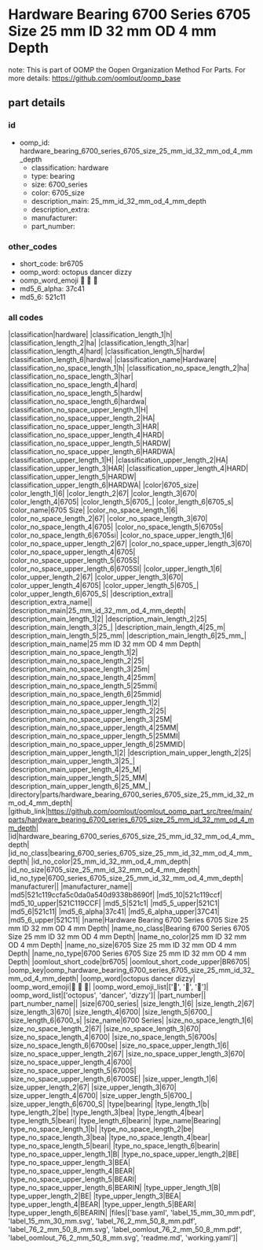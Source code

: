 # Hardware Bearing 6700 Series 6705 Size 25 mm ID 32 mm OD 4 mm Depth  

note: This is part of OOMP the Oopen Organization Method For Parts. For more details: https://github.com/oomlout/oomp_base

##  part details





### id
* oomp_id: hardware_bearing_6700_series_6705_size_25_mm_id_32_mm_od_4_mm_depth
  * classification: hardware
  * type: bearing
  * size: 6700_series
  * color: 6705_size
  * description_main: 25_mm_id_32_mm_od_4_mm_depth
  * description_extra: 
  * manufacturer: 
  * part_number: 

### other_codes
* short_code: br6705
* oomp_word: octopus dancer dizzy
* oomp_word_emoji :octopus: :dancer: :dizzy:
* md5_6_alpha: 37c41
* md5_6: 521c11

### all codes 
|classification|hardware|
|classification_length_1|h|
|classification_length_2|ha|
|classification_length_3|har|
|classification_length_4|hard|
|classification_length_5|hardw|
|classification_length_6|hardwa|
|classification_name|Hardware|
|classification_no_space_length_1|h|
|classification_no_space_length_2|ha|
|classification_no_space_length_3|har|
|classification_no_space_length_4|hard|
|classification_no_space_length_5|hardw|
|classification_no_space_length_6|hardwa|
|classification_no_space_upper_length_1|H|
|classification_no_space_upper_length_2|HA|
|classification_no_space_upper_length_3|HAR|
|classification_no_space_upper_length_4|HARD|
|classification_no_space_upper_length_5|HARDW|
|classification_no_space_upper_length_6|HARDWA|
|classification_upper_length_1|H|
|classification_upper_length_2|HA|
|classification_upper_length_3|HAR|
|classification_upper_length_4|HARD|
|classification_upper_length_5|HARDW|
|classification_upper_length_6|HARDWA|
|color|6705_size|
|color_length_1|6|
|color_length_2|67|
|color_length_3|670|
|color_length_4|6705|
|color_length_5|6705_|
|color_length_6|6705_s|
|color_name|6705 Size|
|color_no_space_length_1|6|
|color_no_space_length_2|67|
|color_no_space_length_3|670|
|color_no_space_length_4|6705|
|color_no_space_length_5|6705s|
|color_no_space_length_6|6705si|
|color_no_space_upper_length_1|6|
|color_no_space_upper_length_2|67|
|color_no_space_upper_length_3|670|
|color_no_space_upper_length_4|6705|
|color_no_space_upper_length_5|6705S|
|color_no_space_upper_length_6|6705SI|
|color_upper_length_1|6|
|color_upper_length_2|67|
|color_upper_length_3|670|
|color_upper_length_4|6705|
|color_upper_length_5|6705_|
|color_upper_length_6|6705_S|
|description_extra||
|description_extra_name||
|description_main|25_mm_id_32_mm_od_4_mm_depth|
|description_main_length_1|2|
|description_main_length_2|25|
|description_main_length_3|25_|
|description_main_length_4|25_m|
|description_main_length_5|25_mm|
|description_main_length_6|25_mm_|
|description_main_name|25 mm ID 32 mm OD 4 mm Depth|
|description_main_no_space_length_1|2|
|description_main_no_space_length_2|25|
|description_main_no_space_length_3|25m|
|description_main_no_space_length_4|25mm|
|description_main_no_space_length_5|25mmi|
|description_main_no_space_length_6|25mmid|
|description_main_no_space_upper_length_1|2|
|description_main_no_space_upper_length_2|25|
|description_main_no_space_upper_length_3|25M|
|description_main_no_space_upper_length_4|25MM|
|description_main_no_space_upper_length_5|25MMI|
|description_main_no_space_upper_length_6|25MMID|
|description_main_upper_length_1|2|
|description_main_upper_length_2|25|
|description_main_upper_length_3|25_|
|description_main_upper_length_4|25_M|
|description_main_upper_length_5|25_MM|
|description_main_upper_length_6|25_MM_|
|directory|parts/hardware_bearing_6700_series_6705_size_25_mm_id_32_mm_od_4_mm_depth|
|github_link|https://github.com/oomlout/oomlout_oomp_part_src/tree/main/parts/hardware_bearing_6700_series_6705_size_25_mm_id_32_mm_od_4_mm_depth|
|id|hardware_bearing_6700_series_6705_size_25_mm_id_32_mm_od_4_mm_depth|
|id_no_class|bearing_6700_series_6705_size_25_mm_id_32_mm_od_4_mm_depth|
|id_no_color|25_mm_id_32_mm_od_4_mm_depth|
|id_no_size|6705_size_25_mm_id_32_mm_od_4_mm_depth|
|id_no_type|6700_series_6705_size_25_mm_id_32_mm_od_4_mm_depth|
|manufacturer||
|manufacturer_name||
|md5|521c119ccfa5c0da0a540d9338b8690f|
|md5_10|521c119ccf|
|md5_10_upper|521C119CCF|
|md5_5|521c1|
|md5_5_upper|521C1|
|md5_6|521c11|
|md5_6_alpha|37c41|
|md5_6_alpha_upper|37C41|
|md5_6_upper|521C11|
|name|Hardware Bearing 6700 Series 6705 Size 25 mm ID 32 mm OD 4 mm Depth|
|name_no_class|Bearing 6700 Series 6705 Size 25 mm ID 32 mm OD 4 mm Depth|
|name_no_color|25 mm ID 32 mm OD 4 mm Depth|
|name_no_size|6705 Size 25 mm ID 32 mm OD 4 mm Depth|
|name_no_type|6700 Series 6705 Size 25 mm ID 32 mm OD 4 mm Depth|
|oomlout_short_code|br6705|
|oomlout_short_code_upper|BR6705|
|oomp_key|oomp_hardware_bearing_6700_series_6705_size_25_mm_id_32_mm_od_4_mm_depth|
|oomp_word|octopus dancer dizzy|
|oomp_word_emoji|:octopus: :dancer: :dizzy:|
|oomp_word_emoji_list|[':octopus:', ':dancer:', ':dizzy:']|
|oomp_word_list|['octopus', 'dancer', 'dizzy']|
|part_number||
|part_number_name||
|size|6700_series|
|size_length_1|6|
|size_length_2|67|
|size_length_3|670|
|size_length_4|6700|
|size_length_5|6700_|
|size_length_6|6700_s|
|size_name|6700 Series|
|size_no_space_length_1|6|
|size_no_space_length_2|67|
|size_no_space_length_3|670|
|size_no_space_length_4|6700|
|size_no_space_length_5|6700s|
|size_no_space_length_6|6700se|
|size_no_space_upper_length_1|6|
|size_no_space_upper_length_2|67|
|size_no_space_upper_length_3|670|
|size_no_space_upper_length_4|6700|
|size_no_space_upper_length_5|6700S|
|size_no_space_upper_length_6|6700SE|
|size_upper_length_1|6|
|size_upper_length_2|67|
|size_upper_length_3|670|
|size_upper_length_4|6700|
|size_upper_length_5|6700_|
|size_upper_length_6|6700_S|
|type|bearing|
|type_length_1|b|
|type_length_2|be|
|type_length_3|bea|
|type_length_4|bear|
|type_length_5|beari|
|type_length_6|bearin|
|type_name|Bearing|
|type_no_space_length_1|b|
|type_no_space_length_2|be|
|type_no_space_length_3|bea|
|type_no_space_length_4|bear|
|type_no_space_length_5|beari|
|type_no_space_length_6|bearin|
|type_no_space_upper_length_1|B|
|type_no_space_upper_length_2|BE|
|type_no_space_upper_length_3|BEA|
|type_no_space_upper_length_4|BEAR|
|type_no_space_upper_length_5|BEARI|
|type_no_space_upper_length_6|BEARIN|
|type_upper_length_1|B|
|type_upper_length_2|BE|
|type_upper_length_3|BEA|
|type_upper_length_4|BEAR|
|type_upper_length_5|BEARI|
|type_upper_length_6|BEARIN|
|files|['base.yaml', 'label_15_mm_30_mm.pdf', 'label_15_mm_30_mm.svg', 'label_76_2_mm_50_8_mm.pdf', 'label_76_2_mm_50_8_mm.svg', 'label_oomlout_76_2_mm_50_8_mm.pdf', 'label_oomlout_76_2_mm_50_8_mm.svg', 'readme.md', 'working.yaml']|
